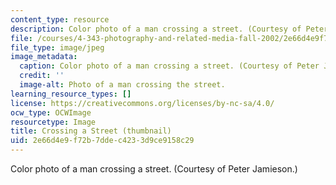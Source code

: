 ```yaml
---
content_type: resource
description: Color photo of a man crossing a street. (Courtesy of Peter Jamieson.)
file: /courses/4-343-photography-and-related-media-fall-2002/2e66d4e9f72b7ddec4233d9ce9158c29_4-343f02-th.jpg
file_type: image/jpeg
image_metadata:
  caption: Color photo of a man crossing a street. (Courtesy of Peter Jamieson.)
  credit: ''
  image-alt: Photo of a man crossing the street.
learning_resource_types: []
license: https://creativecommons.org/licenses/by-nc-sa/4.0/
ocw_type: OCWImage
resourcetype: Image
title: Crossing a Street (thumbnail)
uid: 2e66d4e9-f72b-7dde-c423-3d9ce9158c29
---
```

Color photo of a man crossing a street. (Courtesy of Peter Jamieson.)